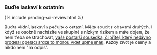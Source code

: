### Buďte laskaví k ostatním 

{% include pending-sci-review.html %}

Buďte vlídní, laskaví a pečujte o ostatní. Mějte soucit s obavami druhých. I když se osobně nacházíte ve skupině s nízkým rizikem a máte dojem, že není třeba se strachovat, [vaše postarší sousedka, či přítel, který nedávno prodělal operaci srdce to mohou vidět úplně jinak](https://twitter.com/kakape/status/1235318985429782532). Každý život je cenný a nikdo není "na odpis".
